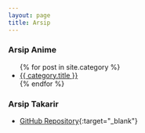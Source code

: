 ```yaml
---
layout: page
title: Arsip
---
```


### Arsip Anime

<ul>
{% for post in site.category %}
  <li><a href="{{ site.baseurl }}/kategori/{{ site.category }}">{{ category.title }}</a></li>
{% endfor %}
</ul>

### Arsip Takarir

- [GitHub Repository](https://github.com/A-1Fansub/A-1Subtitles){:target="_blank"}